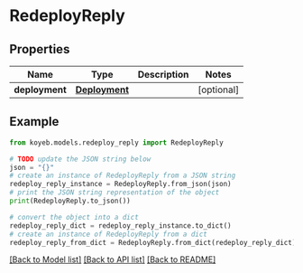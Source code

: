 # RedeployReply


## Properties

Name | Type | Description | Notes
------------ | ------------- | ------------- | -------------
**deployment** | [**Deployment**](Deployment.md) |  | [optional] 

## Example

```python
from koyeb.models.redeploy_reply import RedeployReply

# TODO update the JSON string below
json = "{}"
# create an instance of RedeployReply from a JSON string
redeploy_reply_instance = RedeployReply.from_json(json)
# print the JSON string representation of the object
print(RedeployReply.to_json())

# convert the object into a dict
redeploy_reply_dict = redeploy_reply_instance.to_dict()
# create an instance of RedeployReply from a dict
redeploy_reply_from_dict = RedeployReply.from_dict(redeploy_reply_dict)
```
[[Back to Model list]](../README.md#documentation-for-models) [[Back to API list]](../README.md#documentation-for-api-endpoints) [[Back to README]](../README.md)


